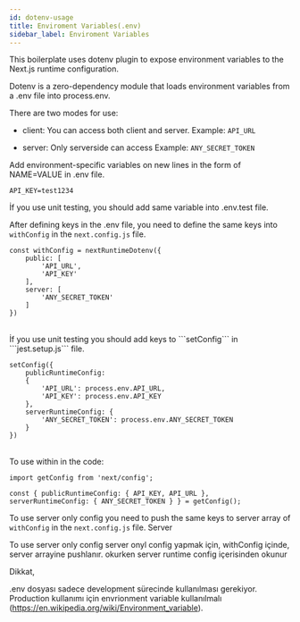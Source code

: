 ```yaml
---
id: dotenv-usage
title: Enviroment Variables(.env)
sidebar_label: Enviroment Variables
---
```




This boilerplate uses dotenv plugin to expose environment variables to the Next.js runtime configuration.

Dotenv is a zero-dependency module that loads environment variables from a .env file into process.env.


There are two modes for use:

- client: You can access both client and server.
Example:  ```API_URL``` 

- server: Only serverside can access
Example: ```ANY_SECRET_TOKEN```

Add environment-specific variables on new lines in the form of NAME=VALUE in .env file.

```
API_KEY=test1234
```
 İf you use unit testing, you should add same variable into .env.test file.

 After defining keys in the .env file, you need to define the same keys into ```withConfig``` in the ```next.config.js``` file.
<br>

```
const withConfig = nextRuntimeDotenv({
	public: [
		'API_URL',
		'API_KEY'
	],
	server: [
		'ANY_SECRET_TOKEN'
	]
})
```
<br>
İf you use unit testing you should add keys to ```setConfig``` in ```jest.setup.js``` file.

```
setConfig({
	publicRuntimeConfig:
	{
		'API_URL': process.env.API_URL,
		'API_KEY': process.env.API_KEY
	},
	serverRuntimeConfig: {
		'ANY_SECRET_TOKEN': process.env.ANY_SECRET_TOKEN
	}
})
```
<br>
To use within in the code:

```
import getConfig from 'next/config';

const { publicRuntimeConfig: { API_KEY, API_URL },  serverRuntimeConfig: { ANY_SECRET_TOKEN } } = getConfig();
````

To use server only config you need to push the same keys to server array of  ```withConfig``` in the ```next.config.js``` file. Server 

To use server only config server onyl config yapmak için, withConfig içinde, server arrayine pushlanır. 
okurken server runtime config içerisinden okunur


Dikkat,

.env dosyası sadece development sürecinde kullanılması gerekiyor. 
Production kullanımı için envrionment variable kullanılmalı (https://en.wikipedia.org/wiki/Environment_variable).

